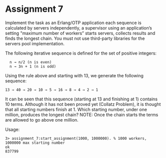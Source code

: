 # Assignment 7

Implement the task as an Erlang/OTP application each sequence is calculated by servers independently, a supervisor using an application’s setting "maximum number of workers” starts servers, collects results and finds the longest chain. You must not use third-party libraries for the servers pool implementation.

The following iterative sequence is defined for the set of positive integers: 
```
  n → n/2 (n is even) 
  n → 3n + 1 (n is odd) 
```

Using the rule above and starting with 13, we generate the following sequence: 
```
13 → 40 → 20 → 10 → 5 → 16 → 8 → 4 → 2 → 1 
```

It can be seen that this sequence (starting at 13 and finishing at 1) contains 10 terms. Although it has not been proved yet (Collatz Problem), it is thought that all starting numbers finish at 1. Which starting number, under one million, produces the longest chain? NOTE: Once the chain starts the terms are allowed to go above one million.


Usage:

```
3> assignment_7:start_assignment(1000, 1000000). % 1000 workers, 1000000 max starting number
ok
837799
```

